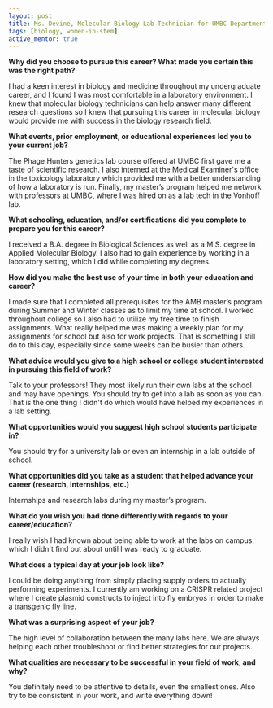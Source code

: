 ```yaml
---
layout: post
title: Ms. Devine, Molecular Biology Lab Technician for UMBC Department of Biological Sciences
tags: [biology, women-in-stem]
active_mentor: true
---
```


**Why did you choose to pursue this career?  What made you certain this was the right path?**

I had a keen interest in biology and medicine throughout my undergraduate career, and I found I was most comfortable in a laboratory environment. I knew that molecular biology technicians can help answer many different research questions so I knew that pursuing this career in molecular biology would provide me with success in the biology research field.

**What events, prior employment, or educational experiences led you to your current job?**

The Phage Hunters genetics lab course offered at UMBC first gave me a taste of scientific research. I also interned at the Medical Examiner's office in the toxicology laboratory which provided me with a better understanding of how a laboratory is run. Finally, my master’s program helped me network with professors at UMBC, where I was hired on as a lab tech in the Vonhoff lab.

**What schooling, education, and/or certifications did you complete to prepare you for this career?**

I received a B.A. degree in Biological Sciences as well as a M.S. degree in Applied Molecular Biology. I also had to gain experience by working in a laboratory setting, which I did while completing my degrees.

**How did you make the best use of your time in both your education and career?**

I made sure that I completed all prerequisites for the AMB master’s program during Summer and Winter classes as to limit my time at school. I worked throughout college so I also had to utilize my free time to finish assignments. What really helped me was making a weekly plan for my assignments for school but also for work projects. That is something I still do to this day, especially since some weeks can be busier than others.

**What advice would you give to a high school or college student interested in pursuing this field of work?**

Talk to your professors! They most likely run their own labs at the school and may have openings. You should try to get into a lab as soon as you can. That is the one thing I didn't do which would have helped my experiences in a lab setting.

**What opportunities would you suggest high school students participate in?**

You should try for a university lab or even an internship in a lab outside of school.

**What opportunities did you take as a student that helped advance your career (research, internships, etc.)**

Internships and research labs during my master’s program.

**What do you wish you had done differently with regards to your career/education?**

I really wish I had known about being able to work at the labs on campus, which I didn't find out about until I was ready to graduate.

**What does a typical day at your job look like?**

I could be doing anything from simply placing supply orders to actually performing experiments. I currently am working on a CRISPR related project where I create plasmid constructs to inject into fly embryos in order to make a transgenic fly line.

**What was a surprising aspect of your job?**

The high level of collaboration between the many labs here. We are always helping each other troubleshoot or find better strategies for our projects.

**What qualities are necessary to be successful in your field of work, and why?**

You definitely need to be attentive to details, even the smallest ones. Also try to be consistent in your work, and write everything down!
